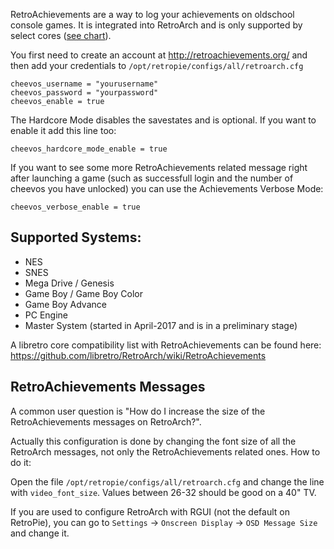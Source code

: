 RetroAchievements are a way to log your achievements on oldschool console games. It is integrated into RetroArch and is only supported by select cores ([see chart](https://github.com/RetroPie/RetroPie-Setup/wiki/RetroAchievements/#supported-systems)).

You first need to create an account at http://retroachievements.org/ and then add your credentials to `/opt/retropie/configs/all/retroarch.cfg`

```
cheevos_username = "yourusername"
cheevos_password = "yourpassword"
cheevos_enable = true
```

The Hardcore Mode disables the savestates and is optional. If you want to enable it add this line too:

```
cheevos_hardcore_mode_enable = true
```

If you want to see some more RetroAchievements related message right after launching a game (such as successfull login and the number of cheevos you have unlocked) you can use the Achievements Verbose Mode:

```
cheevos_verbose_enable = true
```


## Supported Systems:

* NES
* SNES
* Mega Drive / Genesis
* Game Boy / Game Boy Color
* Game Boy Advance
* PC Engine
* Master System (started in April-2017 and is in a preliminary stage)

A libretro core compatibility list with RetroAchievements can be found here: https://github.com/libretro/RetroArch/wiki/RetroAchievements

## RetroAchievements Messages

A common user question is "How do I increase the size of the RetroAchievements messages on RetroArch?".

Actually this configuration is done by changing the font size of all the RetroArch messages, not only the RetroAchievements related ones. How to do it:

Open the file `/opt/retropie/configs/all/retroarch.cfg` and change the line with `video_font_size`. Values between 26-32 should be good on a 40" TV.

If you are used to configure RetroArch with RGUI (not the default on RetroPie), you can go to `Settings` -> `Onscreen Display` -> `OSD Message Size` and change it.